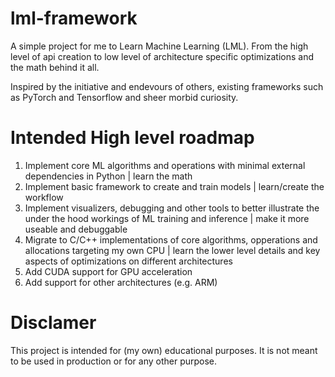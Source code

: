 # lml-framework
A simple project for me to Learn Machine Learning (LML). From the high level of api creation to low level of architecture specific optimizations and the math behind it all.

Inspired by the initiative and endevours of others, existing frameworks such as PyTorch and Tensorflow and sheer morbid curiosity.

# Intended High level roadmap
1. Implement core ML algorithms and operations with minimal external dependencies in Python | learn the math
2. Implement basic framework to create and train models | learn/create the workflow
3. Implement visualizers, debugging and other tools to better illustrate the under the hood workings of ML training and inference | make it more useable and debuggable
3. Migrate to C/C++ implementations of core algorithms, opperations and allocations targeting my own CPU | learn the lower level details and key aspects of optimizations on different architectures
4. Add CUDA support for GPU acceleration
5. Add support for other architectures (e.g. ARM)

# Disclamer
This project is intended for (my own) educational purposes. It is not meant to be used in production or for any other purpose.

